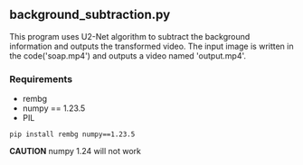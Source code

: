 ## background_subtraction.py 
This program uses U2-Net algorithm to subtract the background information and outputs the transformed video.
The input image is written in the code('soap.mp4') and outputs a video named 'output.mp4'.
### Requirements 
- rembg
- numpy == 1.23.5
- PIL
```
pip install rembg numpy==1.23.5
```
**CAUTION**
numpy 1.24 will not work


